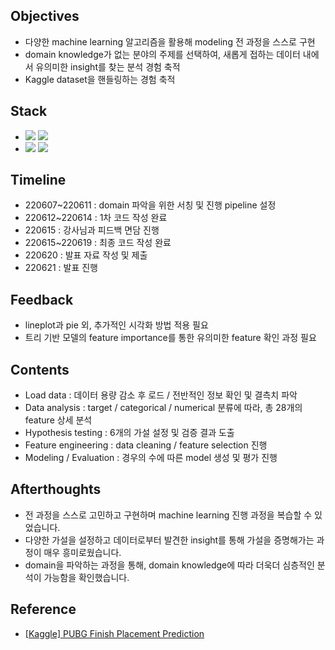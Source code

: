 ####
## Objectives
- 다양한 machine learning 알고리즘을 활용해 modeling 전 과정을 스스로 구현
- domain knowledge가 없는 분야의 주제를 선택하여, 새롭게 접하는 데이터 내에서 유의미한 insight를 찾는 분석 경험 축적
- Kaggle dataset을 핸들링하는 경험 축적
####
## Stack
-
    <div align="left"><img src="https://img.shields.io/badge/[ Python ]-NumPy / pandas / matplotlib / seaborn-4479A1"/>
    <img src="https://img.shields.io/badge/[ Model ]-LinearRegression / Ridge / Lasso / ElasticNet / RandomForestRegressor / XGBRegressor-00B388"/>

-
    <div align="left"><img src="https://img.shields.io/badge/[ Data Visualization ]-displot / scatterplot / lineplot / barplot / heatmap / msno.bar & matrix-FF6600"/>
    <img src="https://img.shields.io/badge/[ Data Analysis ]-Correlation-FF6600"/><br>  

####
## Timeline
- 220607~220611 : domain 파악을 위한 서칭 및 진행 pipeline 설정
- 220612~220614 : 1차 코드 작성 완료
- 220615 : 강사님과 피드백 면담 진행
- 220615~220619 : 최종 코드 작성 완료
- 220620 : 발표 자료 작성 및 제출
- 220621 : 발표 진행
####
## Feedback
- lineplot과 pie 외, 추가적인 시각화 방법 적용 필요
- 트리 기반 모델의 feature importance를 통한 유의미한 feature 확인 과정 필요
####
## Contents
- Load data : 데이터 용량 감소 후 로드 / 전반적인 정보 확인 및 결측치 파악
- Data analysis : target / categorical / numerical 분류에 따라, 총 28개의 feature 상세 분석
- Hypothesis testing : 6개의 가설 설정 및 검증 결과 도출
- Feature engineering : data cleaning / feature selection 진행
- Modeling / Evaluation : 경우의 수에 따른 model 생성 및 평가 진행
####
## Afterthoughts
- 전 과정을 스스로 고민하고 구현하며 machine learning 진행 과정을 복습할 수 있었습니다.
- 다양한 가설을 설정하고 데이터로부터 발견한 insight를 통해 가설을 증명해가는 과정이 매우 흥미로웠습니다. 
- domain을 파악하는 과정을 통해, domain knowledge에 따라 더욱더 심층적인 분석이 가능함을 확인했습니다.
####
## Reference
- [[Kaggle] PUBG Finish Placement Prediction](https://www.kaggle.com/competitions/pubg-finish-placement-prediction)
####
